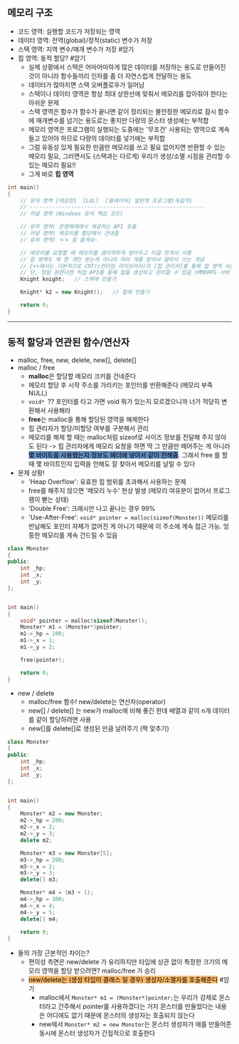 ## 메모리 구조
- 코드 영역: 실행할 코드가 저장되는 영역
- 데이터 영역: 전역(global)/정적(static) 변수가 저장
- 스택 영역: 지역 변수/매개 변수가 저장 #암기
- 힙 영역:  동적 할당? #암기
	- 실제 상황에서 스택은 어마어마하게 많은 데이터를 저장하는 용도로 만들어진 것이 아니라 함수들끼리 인자를 좀 더 자연스럽게 전달하는 용도
	- 데이터가 많아지면 스택 오버플로우가 일어남
	- 스택이나 데이터 영역은 항상 최대 상한선에 맞춰서 메모리를 잡아줘야 한다는 아쉬운 문제
	- 스택 영역은 함수가 함수가 끝나면 같이 정리되는 불안정한 메모리로 잠시 함수에 매개변수를 넘기는 용도로는 좋지만 다량의 몬스터 생성에는 부적합
	- 메모리 영역은 프로그램이 실행되는 도중에는 '무조건' 사용되는 영역으로 계속 들고 있어야 하므로 다량의 데이터를 넣기에는 부적합
	- 그럼 유동성 있게 필요한 만큼만 메모리를 쓰고 필요 없어지면 반환할 수 있는 메모리 필요, 그러면서도 (스택과는 다르게) 우리가 생성/소멸 시점을 관리할 수 있는 메모리 필요!!
	- 그게 바로 **힙 영역**
```cpp
int main()
{
	// 유저 영역 [메모장]  [LOL]  [플레이어] 일반적 프로그램(독립적)
	// -------------------------------------------------------
	// 커널 영역 (Windows 등의 핵심 코드)

	// 유저 영역) 운영체제에서 제공하는 API 호출
	// 커널 영역) 메모리를 할당해서 건내줌
	// 유저 영역) ㄳㄳ 잘 쓸게요~

	// 메모리를 요청할 때 메모리를 큼지막하게 받아두고 이걸 쪼개서 사용
	// 힙 영역도 딱 한 개만 받는게 아니라 여러 개를 받아서 잘라서 쓰는 개념
	// C++에서는 기본적으로 CRT(c런타임 라이브러리)의 [힙 관리자]를 통해 힙 영역 사용
	// 단, 정말 원한다면 직접 API를 통해 힙을 생성하고 관리할 수 있음 (MMORPG 서버 메모리 풀링)
	Knight knight;   // 스택에 만들기

	Knight* k2 = new Knight();   // 힙에 만들기

	return 0;
}
```


***


## 동적 할당과 연관된 함수/연산자
- malloc, free, new, delete, new[], delete[]
- malloc /  free
	- **malloc**은 할당할 메모리 크키를 건네준다
	- 메모리 할당 후 시작 주소를 가리키는 포인터를 반환해준다 (메모리 부족 NULL)
	- `void* `?? 포인터를 타고 가면 void 뭐가 있는지 모르겠으니까 너가 적당히 변환해서 사용해라
	- **free**는 malloc을 통해 할당된 영역을 해제한다
	- 힙 관리자가 할당/미할당 여부를 구분해서 관리
	- 메모리를 해제 할 때는 malloc처럼 sizeof로 사이즈 정보를 전달해 주지 않아도 된다 -> 힙 관리자에게 메모리 요청을 하면 딱 그 만큼만 떼어주는 게 아니라 <mark style="background: #0E4F9FA6;">몇 바이트를 사용했는지 정보도 헤더에 넣어서 같이 전해줌</mark>. 그래서 free 를 할 때 몇 바이트인지 입력을 안해도 잘 찾아서 메모리를 날릴 수 있다
- 문제 상황!
	- 'Heap Overflow': 유효한 힙 범위를 초과해서 사용하는 문제
	- free를 해주지 않으면 '메모리 누수' 현상 발생 (메모리 여유분이 없어서 프로그램이 뻗는 상태)
	- 'Double Free': 크래시만 나고 끝나는 경우 99%
	- 'Use-After-Free': `void* pointer = malloc(sizeof(Monster))` 메모리를 반납해도 포인터 자체가 없어진 게 아니기 때문에 이 주소에 계속 접근 가능. 엉뚱한 메모리를 계속 건드릴 수 있음
```cpp
class Monster
{
public:
	int _hp;
	int _x;
	int _y;
};


int main()
{
	void* pointer = malloc(sizeof(Monster));
	Monster* m1 = (Monster*)pointer;
	m1->_hp = 100;
	m1->_x = 1;
	m1->_y = 2;

	free(pointer);

	return 0;
}
```
- new / delete
	- malloc/free 함수! new/delete는 연산자(operator)
	- new[] / delete[] 는 new가 malloc에 비해 좋긴 한데 배열과 같이 n개 데이터를 같이 할당하려면 사용
	- new[]를 delete[]로 생성된 만큼 날려주기 (짝 맞추기)
```cpp
class Monster
{
public:
	int _hp;
	int _x;
	int _y;
};


int main()
{
	Monster* m2 = new Monster; 
	m2->_hp = 200;
	m2->_x = 2;
	m2->_y = 3;
	delete m2;

	Monster* m3 = new Monster[5];
	m3->_hp = 200;
	m3->_x = 2;
	m3->_y = 3;
	delete[] m3;

	Monster* m4 = (m3 + 1);
	m4->_hp = 300;
	m4->_x = 4;
	m4->_y = 5;
	delete[] m4;

	return 0;
}
```
- 둘의 가장 근본적인 차이는?
	- 편의성 측면은 new/delete 가 유리하지만 타입에 상관 없이 특정한 크기의 메모리 영역을 할당 받으려면? malloc/free 가 승리
	- <mark style="background: #FFAB45CF;">new/delete는 (생성 타입이 클래스 일 경우) 생성자/소멸자를 호출해준다</mark> #암기
		- malloc에서 `Monster* m1 = (Monster*)pointer;`는 우리가 강제로 몬스터라고 간주해서 pointer를 사용하겠다는 거지 몬스터를 만들었다는 내용은 어디에도 없기 때문에 몬스터의 생성자는 호출되지 않는다
		- new에서 `Monster* m2 = new Monster`는 몬스터 생성자가 애를 만들어준 동시에 몬스터 생성자가 간접적으로 호출한다
	
